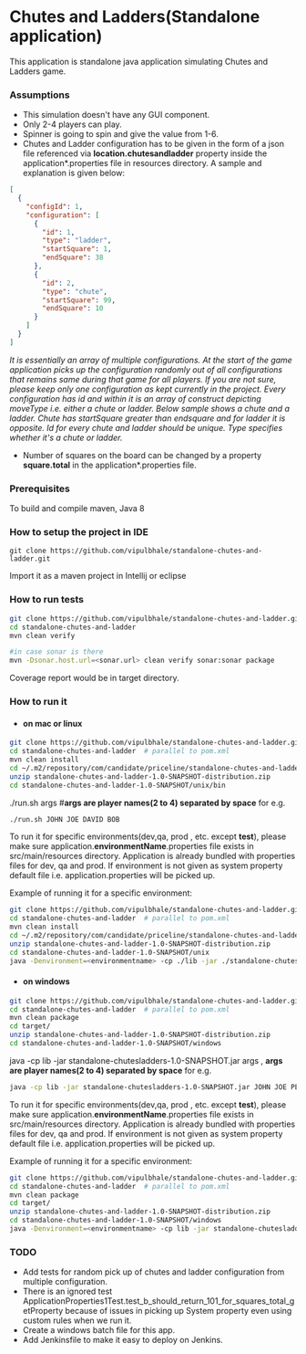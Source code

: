 # Chutes and Ladders(Standalone application)
This application is standalone java application simulating Chutes and Ladders game.

### Assumptions
- This simulation doesn't have any GUI component.
- Only 2-4 players can play.
- Spinner is going to spin and give the value from 1-6.
- Chutes and Ladder configuration has to be given in the form of a json file referenced via **location.chutesandladder** property inside the application*.properties file in resources directory. 
A sample and explanation is given below:
```json
[
  {
    "configId": 1,
    "configuration": [
      {
        "id": 1,
        "type": "ladder",
        "startSquare": 1,
        "endSquare": 38
      },
      {
        "id": 2,
        "type": "chute",
        "startSquare": 99,
        "endSquare": 10
      }
    ]
  }
]
``` 

   *_It is essentially an array of multiple configurations. At the start of the game application picks up the configuration randomly out of all configurations that remains same during that game for all players. If you are not sure, please keep only one configuration as kept currently in the project.
Every configuration has id and within it is an array of construct depicting moveType i.e. either a chute or ladder. Below sample shows a chute and a ladder. Chute has startSquare greater than endsquare and for ladder it is opposite. Id for every chute and ladder should be unique. Type specifies whether it's a chute or ladder._*
-  Number of squares on the board can be changed by a property **square.total** in the application*.properties file. 
### Prerequisites
To build and compile maven, Java 8

### How to setup the project in IDE
``` git
git clone https://github.com/vipulbhale/standalone-chutes-and-ladder.git
```
 Import it as a maven project in Intellij or eclipse
 
### How to run tests
```bash
git clone https://github.com/vipulbhale/standalone-chutes-and-ladder.git
cd standalone-chutes-and-ladder
mvn clean verify

#in case sonar is there
mvn -Dsonar.host.url=<sonar.url> clean verify sonar:sonar package
```
Coverage report would be in target directory.

### How to run it 

- #### on mac or linux 
```bash
git clone https://github.com/vipulbhale/standalone-chutes-and-ladder.git
cd standalone-chutes-and-ladder  # parallel to pom.xml
mvn clean install
cd ~/.m2/repository/com/candidate/priceline/standalone-chutes-and-ladder/1.0-SNAPSHOT/
unzip standalone-chutes-and-ladder-1.0-SNAPSHOT-distribution.zip
cd standalone-chutes-and-ladder-1.0-SNAPSHOT/unix/bin
```
./run.sh args #**args are player names(2 to 4) separated by space** for e.g.

```bash
./run.sh JOHN JOE DAVID BOB
```
  To run it for specific environments(dev,qa, prod , etc. except **test**), please make sure application.**environmentName**.properties file exists in src/main/resources directory. Application is already bundled with properties files for dev, qa and prod. If environment is not given as system property default file i.e. application.properties will be picked up.
  
   Example of running it for a specific environment:

```bash
git clone https://github.com/vipulbhale/standalone-chutes-and-ladder.git
cd standalone-chutes-and-ladder  # parallel to pom.xml
mvn clean install
cd ~/.m2/repository/com/candidate/priceline/standalone-chutes-and-ladder/1.0-SNAPSHOT/
unzip standalone-chutes-and-ladder-1.0-SNAPSHOT-distribution.zip
cd standalone-chutes-and-ladder-1.0-SNAPSHOT/unix
java -Denvironment=<environmentname> -cp ./lib -jar ./standalone-chutesladders-1.0-SNAPSHOT.jar JOHN JOE PETER DAVID
```

- #### on windows 
```bash
git clone https://github.com/vipulbhale/standalone-chutes-and-ladder.git
cd standalone-chutes-and-ladder  # parallel to pom.xml
mvn clean package
cd target/
unzip standalone-chutes-and-ladder-1.0-SNAPSHOT-distribution.zip
cd standalone-chutes-and-ladder-1.0-SNAPSHOT/windows
```
java -cp lib -jar standalone-chutesladders-1.0-SNAPSHOT.jar args , **args are player names(2 to 4) separated by space** for e.g.

```bash
java -cp lib -jar standalone-chutesladders-1.0-SNAPSHOT.jar JOHN JOE PETER DAVID
```

  To run it for specific environments(dev,qa, prod , etc. except **test**), please make sure application.**environmentName**.properties file exists in src/main/resources directory. Application is already bundled with properties files for dev, qa and prod. If environment is not given as system property default file i.e. application.properties will be picked up.
  
   Example of running it for a specific environment:

```bash
git clone https://github.com/vipulbhale/standalone-chutes-and-ladder.git
cd standalone-chutes-and-ladder  # parallel to pom.xml
mvn clean package
cd target/
unzip standalone-chutes-and-ladder-1.0-SNAPSHOT-distribution.zip
cd standalone-chutes-and-ladder-1.0-SNAPSHOT/windows
java -Denvironment=<environmentname> -cp lib -jar standalone-chutesladders-1.0-SNAPSHOT.jar TOM DICK HARRY
```

### TODO
- Add tests for random pick up of chutes and ladder configuration from multiple configuration.
- There is an ignored test ApplicationProperties1Test.test_b_should_return_101_for_squares_total_getProperty because of issues in picking up System property even using custom rules when we run it. 
- Create a windows batch file for this app.
- Add Jenkinsfile to make it easy to deploy on Jenkins.
